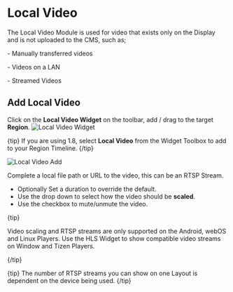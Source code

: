 <!--toc=widgets-->

# Local Video

The Local Video Module is used for video that exists only on the Display and is not uploaded to the CMS, such as; 

\- Manually transferred videos

\- Videos on a LAN

\- Streamed Videos



## Add Local Video

Click on the **Local Video Widget** on the toolbar,  add / drag to the target **Region**.  ![Local Video Widget](img/v2_media_localvideo_widget.png)

{tip}
If you are using 1.8, select **Local Video** from the Widget Toolbox to add to your Region Timeline.
{/tip}

![Local Video Add](img/v2_media_localvideo.png)

Complete a local file path or URL to the video, this can be an RTSP Stream.

- Optionally Set a duration to override the default.
- Use the drop down to select how the video should be **scaled**.
- Use the checkbox to mute/unmute the video.

{tip}

Video scaling and RTSP streams are only supported on the Android, webOS and Linux Players. Use the HLS Widget to show compatible video streams on Window and Tizen Players.

{/tip}

{tip}
 The number of RTSP streams you can show on one Layout is dependent on the device being used.
{/tip}